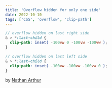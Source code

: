 ```yaml
---
title: 'Overflow hidden for only one side'
date: 2022-10-10
tags: ['CSS', 'overflow', 'clip-path']
---
```


```SCSS
// overflow hidden on last right side
& > *:last-child {
  clip-path: inset( -100vw 0 -100vw -100vw );
}

// overflow hidden on last left side
& > *:last-child {
  clip-path: inset( -100vw -100vw -100vw 0 );
}
```

by [Nathan Arthur](https://stackoverflow.com/a/47873463/10036524)
